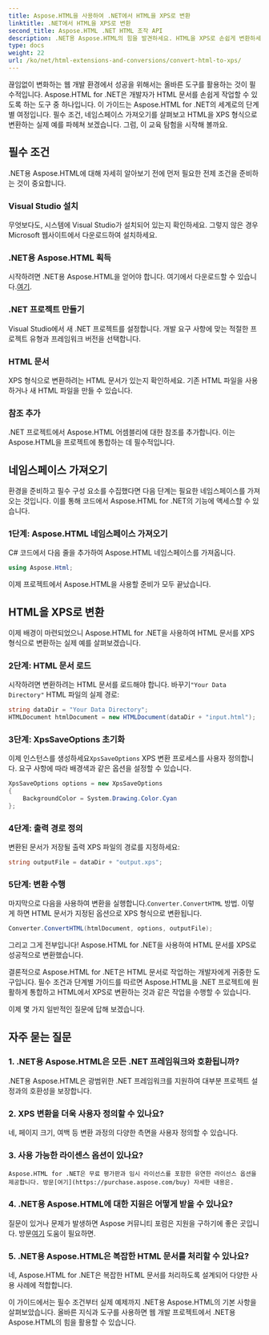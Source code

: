 ```yaml
---
title: Aspose.HTML을 사용하여 .NET에서 HTML을 XPS로 변환
linktitle: .NET에서 HTML을 XPS로 변환
second_title: Aspose.HTML .NET HTML 조작 API
description: .NET용 Aspose.HTML의 힘을 발견하세요. HTML을 XPS로 손쉽게 변환하세요. 필수 조건, 단계별 가이드, FAQ가 포함되어 있습니다.
type: docs
weight: 22
url: /ko/net/html-extensions-and-conversions/convert-html-to-xps/
---
```


끊임없이 변화하는 웹 개발 환경에서 성공을 위해서는 올바른 도구를 활용하는 것이 필수적입니다. Aspose.HTML for .NET은 개발자가 HTML 문서를 손쉽게 작업할 수 있도록 하는 도구 중 하나입니다. 이 가이드는 Aspose.HTML for .NET의 세계로의 단계별 여정입니다. 필수 조건, 네임스페이스 가져오기를 살펴보고 HTML을 XPS 형식으로 변환하는 실제 예를 파헤쳐 보겠습니다. 그럼, 이 교육 탐험을 시작해 볼까요.

## 필수 조건

.NET용 Aspose.HTML에 대해 자세히 알아보기 전에 먼저 필요한 전제 조건을 준비하는 것이 중요합니다.

### Visual Studio 설치

무엇보다도, 시스템에 Visual Studio가 설치되어 있는지 확인하세요. 그렇지 않은 경우 Microsoft 웹사이트에서 다운로드하여 설치하세요.

### .NET용 Aspose.HTML 획득

 시작하려면 .NET용 Aspose.HTML을 얻어야 합니다. 여기에서 다운로드할 수 있습니다.[여기](https://releases.aspose.com/html/net/).

### .NET 프로젝트 만들기

Visual Studio에서 새 .NET 프로젝트를 설정합니다. 개발 요구 사항에 맞는 적절한 프로젝트 유형과 프레임워크 버전을 선택합니다.

### HTML 문서

XPS 형식으로 변환하려는 HTML 문서가 있는지 확인하세요. 기존 HTML 파일을 사용하거나 새 HTML 파일을 만들 수 있습니다.

### 참조 추가

.NET 프로젝트에서 Aspose.HTML 어셈블리에 대한 참조를 추가합니다. 이는 Aspose.HTML을 프로젝트에 통합하는 데 필수적입니다.

## 네임스페이스 가져오기

환경을 준비하고 필수 구성 요소를 수집했다면 다음 단계는 필요한 네임스페이스를 가져오는 것입니다. 이를 통해 코드에서 Aspose.HTML for .NET의 기능에 액세스할 수 있습니다.

### 1단계: Aspose.HTML 네임스페이스 가져오기

C# 코드에서 다음 줄을 추가하여 Aspose.HTML 네임스페이스를 가져옵니다.

```csharp
using Aspose.Html;
```

이제 프로젝트에서 Aspose.HTML을 사용할 준비가 모두 끝났습니다.

## HTML을 XPS로 변환

이제 배경이 마련되었으니 Aspose.HTML for .NET을 사용하여 HTML 문서를 XPS 형식으로 변환하는 실제 예를 살펴보겠습니다.

### 2단계: HTML 문서 로드

 시작하려면 변환하려는 HTML 문서를 로드해야 합니다. 바꾸기`"Your Data Directory"` HTML 파일의 실제 경로:

```csharp
string dataDir = "Your Data Directory";
HTMLDocument htmlDocument = new HTMLDocument(dataDir + "input.html");
```

### 3단계: XpsSaveOptions 초기화

 이제 인스턴스를 생성하세요`XpsSaveOptions` XPS 변환 프로세스를 사용자 정의합니다. 요구 사항에 따라 배경색과 같은 옵션을 설정할 수 있습니다.

```csharp
XpsSaveOptions options = new XpsSaveOptions
{
    BackgroundColor = System.Drawing.Color.Cyan
};
```

### 4단계: 출력 경로 정의

변환된 문서가 저장될 출력 XPS 파일의 경로를 지정하세요:

```csharp
string outputFile = dataDir + "output.xps";
```

### 5단계: 변환 수행

 마지막으로 다음을 사용하여 변환을 실행합니다.`Converter.ConvertHTML` 방법. 이렇게 하면 HTML 문서가 지정된 옵션으로 XPS 형식으로 변환됩니다.

```csharp
Converter.ConvertHTML(htmlDocument, options, outputFile);
```

그리고 그게 전부입니다! Aspose.HTML for .NET을 사용하여 HTML 문서를 XPS로 성공적으로 변환했습니다.

결론적으로 Aspose.HTML for .NET은 HTML 문서로 작업하는 개발자에게 귀중한 도구입니다. 필수 조건과 단계별 가이드를 따르면 Aspose.HTML을 .NET 프로젝트에 원활하게 통합하고 HTML에서 XPS로 변환하는 것과 같은 작업을 수행할 수 있습니다.

이제 몇 가지 일반적인 질문에 답해 보겠습니다.

## 자주 묻는 질문

### 1. .NET용 Aspose.HTML은 모든 .NET 프레임워크와 호환됩니까?
   .NET용 Aspose.HTML은 광범위한 .NET 프레임워크를 지원하여 대부분 프로젝트 설정과의 호환성을 보장합니다.

### 2. XPS 변환을 더욱 사용자 정의할 수 있나요?
   네, 페이지 크기, 여백 등 변환 과정의 다양한 측면을 사용자 정의할 수 있습니다.

### 3. 사용 가능한 라이센스 옵션이 있나요?
    Aspose.HTML for .NET은 무료 평가판과 임시 라이선스를 포함한 유연한 라이선스 옵션을 제공합니다. 방문[여기](https://purchase.aspose.com/buy) 자세한 내용은.

### 4. .NET용 Aspose.HTML에 대한 지원은 어떻게 받을 수 있나요?
   질문이 있거나 문제가 발생하면 Aspose 커뮤니티 포럼은 지원을 구하기에 좋은 곳입니다. 방문[여기](https://forum.aspose.com/) 도움이 필요하면.

### 5. .NET용 Aspose.HTML은 복잡한 HTML 문서를 처리할 수 있나요?
   네, Aspose.HTML for .NET은 복잡한 HTML 문서를 처리하도록 설계되어 다양한 사용 사례에 적합합니다.

이 가이드에서는 필수 조건부터 실제 예제까지 .NET용 Aspose.HTML의 기본 사항을 살펴보았습니다. 올바른 지식과 도구를 사용하면 웹 개발 프로젝트에서 .NET용 Aspose.HTML의 힘을 활용할 수 있습니다.
